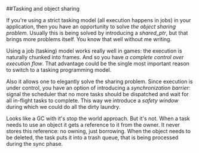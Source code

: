 
##Tasking and object sharing

  If you're using a strict tasking model (all execution happens in jobs) in your 
  application, then you have an opportunity to solve *the object sharing problem*.
  Usually this is being solved by introducing a *shared_ptr*, but that brings
  more problems itself. You know that well without me writing.

  Using a job (tasking) model works really well in games: the execution is naturally 
  chunked into frames. And so you have *a complete control over execution flow*.
  That advantage could be the single most important reason to switch to a tasking 
  programming model.

  Also it allows one to elegantly solve the sharing problem. Since execution is under
  control, you have an option of introducing a *synchronization barrier:* signal
  the scheduler that no more tasks should be dispatched and wait for all in-flight tasks
  to complete. This way we introduce a *safety window* during which we could do all
  the dirty laundry. 
  
  Looks like a GC with it's stop the world approach. But it's not. When a task needs
  to use an object it gets a reference to it from the owner. It never stores this
  reference: no owning, just borrowing. When the object needs to be deleted, the task 
  puts it into a trash queue, that is being processed during the sync phase.


